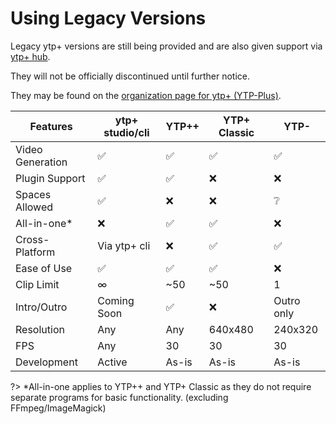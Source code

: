 # Using Legacy Versions

Legacy ytp+ versions are still being provided and are also given support via [ytp+ hub](https://discord.gg/8ppmspR6Wh).

They will not be officially discontinued until further notice.

They may be found on the [organization page for ytp+ (YTP-Plus)](https://github.com/YTP-Plus).

|   Features   |ytp+ studio/cli|YTP++|YTP+ Classic|YTP-|
|--------------|---------------|-----|------------|----|
|Video Generation|    ✅      |  ✅  |    ✅    | ✅ |
|Plugin Support|      ✅      |  ✅  |    ❌    | ❌ |
|Spaces Allowed|      ✅      |  ❌  |    ❌    | ❔  |
|  All-in-one* |      ❌      |  ✅  |    ✅    | ❌ |
|Cross-Platform|  Via ytp+ cli | ❌  |    ✅     |✅ |
| Ease of Use  |      ✅      |  ✅  |    ✅    | ❌ |
|  Clip Limit  |      ∞       |  ~50  |    ~50    | 1  |
|  Intro/Outro |  Coming Soon |  ✅  |     ❌    |Outro only|
|  Resolution  |      Any     |  Any  |  640x480  |240x320|
|     FPS      |      Any     |  30   |    30     | 30 |
|  Development |    Active    | As-is |    As-is  |As-is|

?> *All-in-one applies to YTP++ and YTP+ Classic as they do not require separate programs for basic functionality. (excluding FFmpeg/ImageMagick)